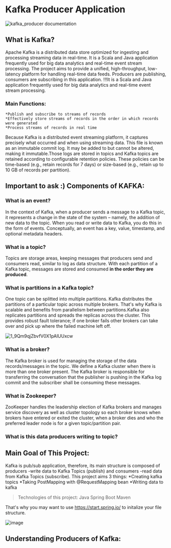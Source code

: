 # Kafka Producer Application
![kafka_producer documentation](https://github.com/AysCeren/kafka_producer/assets/154695340/ef48429c-6af2-4447-ae41-4a38de884034)

## What is Kafka?
Apache Kafka is a distributed data store optimized for ingesting and processing streaming data in real-time. It is a Scala and Java application frequently used for big data analytics and real-time event stream processing. The project aims to provide a unified, high-throughput, low-latency platform for handling real-time data feeds. Producers are publishing, consumers are subscribing in this application.
!!!It is a Scala and Java application frequently used for big data analytics and real-time event stream processing.

### Main Functions:
    *Publish and subscribe to streams of records
    *Effectively store streams of records in the order in which records were generated
    *Process streams of records in real time

Because Kafka is a distributed event streaming platform, it captures precisely what occurred and when using streaming data. This file is known as an immutable commit log. It may be added to but cannot be altered, making it immutable.Those logs are stored in topics and Kafka topics are retained according to configurable retention policies. These policies can be time-based (e.g., retain records for 7 days) or size-based (e.g., retain up to 10 GB of records per partition).


## Important to ask :) Components of KAFKA:
### What is an event?
In the context of Kafka, when a producer sends a message to a Kafka topic, it represents a change in the state of the system – namely, the addition of new data to the topic. When you read or write data to Kafka, you do this in the form of events. Conceptually, an event has a key, value, timestamp, and optional metadata headers.
### What is a topic?
Topics are storage areas, keeping messages that producers send and consumers read, similar to log as data structure. With each partition of a Kafka topic, messages are stored and consumed **in the order they are produced**.
### What is partitions in a Kafka topic?
One topic can be splitted into multiple partitions. Kafka distributes the partitions of a particular topic across multiple brokers. That's why Kafka is scalable and benefits from parallelism between partitions.Kafka also replicates partitions and spreads the replicas across the cluster.  This provides robust fault tolerance; if one broker fails other brokers can take over and pick up where the failed machine left off.

![1_9Qm9qjZbvfV0X1pAlUUxcw](https://github.com/AysCeren/kafka_producer/assets/154695340/f87dab7d-cf72-4a67-b679-47e2fb2ef627)

### What is a broker?
The Kafka broker is used for managing the storage of the data records/messages in the topic. We define a Kafka cluster when there is more than one broker present. The Kafka broker is responsible for transferring the conversation that the publisher is pushing in the Kafka log commit and the subscriber shall be consuming these messages. 
### What is Zookeeper?
ZooKeeper handles the leadership election of Kafka brokers and manages service discovery as well as cluster topology so each broker knows when brokers have entered or exited the cluster, when a broker dies and who the preferred leader node is for a given topic/partition pair.
### What is this data producers writing to topic?

## Main Goal of This Project: 
Kafka is pub/sub application, therefore, its main structure is composed of producers -write data to Kafka Topics (publish) and consumers -read data from Kafka Topics (subscribe). This project aims 3 things:
      *Creating kafka topics
      *Taking PostMapping with @RequestMapping bean
      *Writing data to kafka
>Technologies of this project:
>Java
>Spring Boot
>Maven


That's why you may want to use https://start.spring.io/ to initalize your file structure.

![image](https://github.com/AysCeren/kafka_producer/assets/154695340/d03a740a-63e8-4359-94e2-e61b0f598b74)

## Understanding Producers of Kafka:

      

      
